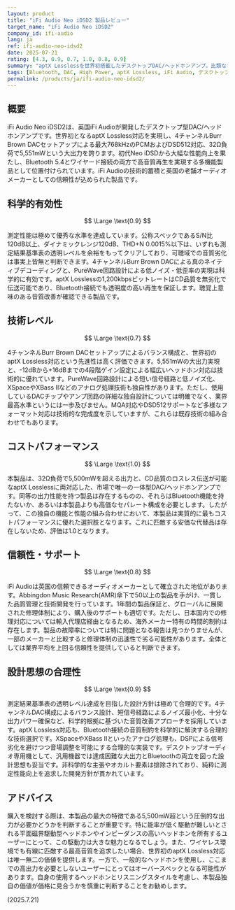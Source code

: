 ```yaml
---
layout: product
title: "iFi Audio Neo iDSD2 製品レビュー"
target_name: "iFi Audio Neo iDSD2"
company_id: ifi-audio
lang: ja
ref: ifi-audio-neo-idsd2
date: 2025-07-21
rating: [4.3, 0.9, 0.7, 1.0, 0.8, 0.9]
summary: "aptX Losslessを世界初搭載したデスクトップDAC/ヘッドホンアンプ。比類なき高出力と先進のBluetooth機能を両立し、その独自の価値提案から優れたコストパフォーマンスを実現。"
tags: [Bluetooth, DAC, High Power, aptX Lossless, iFi Audio, デスクトップ, ヘッドホンアンプ]
permalink: /products/ja/ifi-audio-neo-idsd2/
---
```

## 概要

iFi Audio Neo iDSD2は、英国iFi Audioが開発したデスクトップ型DAC/ヘッドホンアンプです。世界初となるaptX Lossless対応を実現し、4チャンネルBurr Brown DACセットアップによる最大768kHzのPCMおよびDSD512対応、32Ω負荷で5,551mWという大出力を誇ります。初代Neo iDSDから大幅な性能向上を果たし、Bluetooth 5.4とワイヤード接続の両方で高音質再生を実現する多機能製品として位置付けられています。iFi Audioの技術的蓄積と英国の老舗オーディオメーカーとしての信頼性が込められた製品です。

## 科学的有効性

$$ \Large \text{0.9} $$

測定性能は極めて優秀な水準を達成しています。公称スペックであるS/N比120dB以上、ダイナミックレンジ120dB、THD+N 0.0015%以下は、いずれも測定結果基準表の透明レベルを余裕をもってクリアしており、可聴域での音質劣化は事実上皆無と判断できます。4チャンネルBurr Brown DACによる真のネイティブデコーディングと、PureWave回路設計による低ノイズ・低歪率の実現は科学的に有効です。aptX Losslessの1,200kbpsビットレートはCD品質を無劣化で伝送可能であり、Bluetooth接続でも透明度の高い再生を保証します。聴覚上意味のある音質改善が確認できる製品です。

## 技術レベル

$$ \Large \text{0.7} $$

4チャンネルBurr Brown DACセットアップによるバランス構成と、世界初のaptX Lossless対応という先進性は高く評価できます。5,551mWの大出力実現と、-12dBから+16dBまでの4段階ゲイン設定による幅広いヘッドホン対応は技術的に優れています。PureWave回路設計による短い信号経路と低ノイズ化、XSpaceやXBass IIなどのアナログ処理技術も独自性があります。ただし、使用しているDACチップやアンプ回路の詳細な独自設計については明確でなく、業界最高水準というには一歩及びません。MQA対応やDSD512サポートなど多様なフォーマット対応は技術的な完成度を示していますが、これらは既存技術の組み合わせでもあります。

## コストパフォーマンス

$$ \Large \text{1.0} $$

本製品は、32Ω負荷で5,500mWを超える出力と、CD品質のロスレス伝送が可能なaptX Losslessに両対応した、市場で唯一の一体型DAC/ヘッドホンアンプです。同等の出力性能を持つ製品は存在するものの、それらはBluetooth機能を持たないか、あるいは本製品よりも高価なセパレート構成を必要とします。したがって、この独自の機能と性能の組み合わせにおいて、本製品は実質的に最もコストパフォーマンスに優れた選択肢となります。これに匹敵する安価な代替品は存在しないため、評価は1.0となります。

## 信頼性・サポート

$$ \Large \text{0.8} $$

iFi Audioは英国の信頼できるオーディオメーカーとして確立された地位があります。Abbingdon Music Research(AMR)傘下で50以上の製品を手がけ、一貫した品質管理と技術開発を行っています。1年間の製品保証と、グローバルに展開された修理体制により、購入後のサポートも適切です。ただし、日本国内での修理対応については輸入代理店経由となるため、海外メーカー特有の時間的制約は存在します。製品の故障率については特に問題となる報告は見つかりませんが、一部のメーカーと比較すると修理体制の迅速性で劣る可能性があります。全体としては業界平均を上回る信頼性を提供していると判断できます。

## 設計思想の合理性

$$ \Large \text{0.9} $$

測定結果基準表の透明レベル達成を目指した設計方針は極めて合理的です。4チャンネルDAC構成によるバランス設計、短信号経路によるノイズ最小化、十分な出力パワー確保など、科学的根拠に基づいた音質改善アプローチを採用しています。aptX Lossless対応も、Bluetooth接続の音質制約を科学的に解決する合理的な技術選択です。XSpaceやXBass IIといったアナログ処理も、DSPによる信号劣化を避けつつ音場調整を可能にする合理的な実装です。デスクトップオーディオ専用機として、汎用機器では達成困難な大出力とBluetoothの両立を図った設計思想も妥当です。非科学的な主張やオカルト要素は排除されており、純粋に測定性能向上を追求した開発方針が貫かれています。

## アドバイス

購入を検討する際は、本製品の最大の特徴である5,500mW超という圧倒的な出力が必要かどうかを判断することが重要です。特に能率が低く駆動が難しいとされる平面磁界駆動型ヘッドホンやインピーダンスの高いヘッドホンを所有するユーザーにとって、この駆動力は大きな魅力となるでしょう。また、ワイヤレス環境でも有線に匹敵する最高音質を追求したい場合、世界初のaptX Lossless対応は唯一無二の価値を提供します。一方で、一般的なヘッドホンを使用し、ここまでの高出力を必要としないユーザーにとってはオーバースペックとなる可能性があります。自身の使用するヘッドホンとリスニングスタイルを考慮し、本製品独自の価値が価格に見合うかを慎重に判断することをお勧めします。

(2025.7.21)
